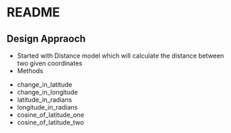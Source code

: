 # README

## Design Appraoch
  * Started with Distance model which will calculate the distance between two given coordinates
  * Methods
   - change_in_latitude
   - change_in_longitude
   - latitude_in_radians
   - longitude_in_radians
   - cosine_of_latitude_one
   - cosine_of_latitude_two
